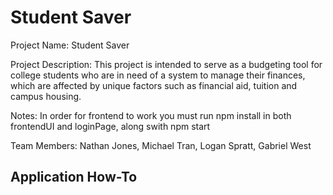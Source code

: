 # Student Saver
Project Name: Student Saver

Project Description: This project is intended to serve as a budgeting tool for college students who are in need of a system to manage their finances, which are affected by unique factors such as financial aid, tuition and campus housing.

Notes: In order for frontend to work you must run npm install in both frontendUI and loginPage, along swith npm start

Team Members:
Nathan Jones,
Michael Tran,
Logan Spratt,
Gabriel West

Application How-To
-
